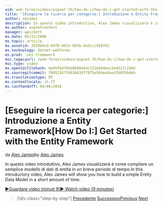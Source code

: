 ```yaml
---
uid: web-forms/videos/aspnet-35/how-do-i/how-do-i-get-started-with-the-entity-framework
title: '[Eseguire la ricerca per categorie:] Introduzione a Entity Framework | Documenti Microsoft'
author: adjames
description: In questo video introduttivo, Alex James visualizzerà è come compilare un semplice modello di dati di entità in un breve periodo di tempo.
ms.author: aspnetcontent
manager: wpickett
ms.date: 05/22/2008
ms.topic: article
ms.assetid: 2039bdcd-04f0-4813-b85b-4a3ccc916702
ms.technology: dotnet-webforms
ms.prod: .net-framework
msc.legacyurl: /web-forms/videos/aspnet-35/how-do-i/how-do-i-get-started-with-the-entity-framework
msc.type: video
ms.openlocfilehash: 0e05fb4783e0980e64c151b894eec5e451fc2384
ms.sourcegitcommit: f8852267f463b62d7f975e56bea9aa3f68fbbdeb
ms.translationtype: MT
ms.contentlocale: it-IT
ms.lasthandoff: 04/06/2018
---
```

<a name="how-do-i-get-started-with-the-entity-framework"></a><span data-ttu-id="6190b-103">[Eseguire la ricerca per categorie:] Introduzione a Entity Framework</span><span class="sxs-lookup"><span data-stu-id="6190b-103">[How Do I:] Get Started with the Entity Framework</span></span>
====================
<span data-ttu-id="6190b-104">da [Alex James](https://github.com/adjames)</span><span class="sxs-lookup"><span data-stu-id="6190b-104">by [Alex James](https://github.com/adjames)</span></span>

<span data-ttu-id="6190b-105">In questo video introduttivo, Alex James visualizzerà è come compilare un semplice modello di dati di entità in un breve periodo di tempo.</span><span class="sxs-lookup"><span data-stu-id="6190b-105">In this introductory video, Alex James will show you how to build a simple Entity Data Model in a short amount of time.</span></span>

[<span data-ttu-id="6190b-106">&#9654;Guardare video (minuti 9)</span><span class="sxs-lookup"><span data-stu-id="6190b-106">&#9654; Watch video (9 minutes)</span></span>](https://channel9.msdn.com/Blogs/ASP-NET-Site-Videos/how-do-i-get-started-with-the-entity-framework)

> [!div class="step-by-step"]
> <span data-ttu-id="6190b-107">[Precedente](how-do-i-converting-a-net-20-windows-forms-application-to-net-35.md)
> [Successivo](how-do-i-use-the-new-entity-data-source.md)</span><span class="sxs-lookup"><span data-stu-id="6190b-107">[Previous](how-do-i-converting-a-net-20-windows-forms-application-to-net-35.md)
[Next](how-do-i-use-the-new-entity-data-source.md)</span></span>
